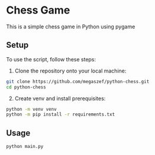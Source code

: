 # Chess Game
This is a simple chess game in Python using pygame

## Setup
To use the script, follow these steps:

1. Clone the repository onto your local machine:
```bash
git clone https://github.com/megaszef/python-chess.git
cd python-chess
```

2. Create venv and install prerequisites:
``` bash
python -m venv venv
python -m pip install -r requirements.txt
```

## Usage
```bash
python main.py
```
